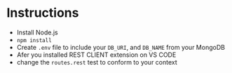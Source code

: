 # Instructions

* Install Node.js
* `npm install`
* Create `.env` file to include your `DB_URI`, and `DB_NAME` from your MongoDB
* Afer you installed REST CLIENT extension on VS CODE
* change the `routes.rest` test to conform to your context